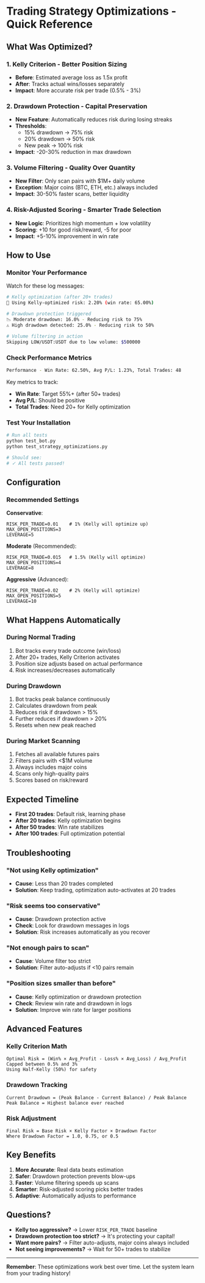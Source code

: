 # Trading Strategy Optimizations - Quick Reference

## What Was Optimized?

### 1. Kelly Criterion - Better Position Sizing
- **Before**: Estimated average loss as 1.5x profit
- **After**: Tracks actual wins/losses separately
- **Impact**: More accurate risk per trade (0.5% - 3%)

### 2. Drawdown Protection - Capital Preservation
- **New Feature**: Automatically reduces risk during losing streaks
- **Thresholds**: 
  - 15% drawdown → 75% risk
  - 20% drawdown → 50% risk
  - New peak → 100% risk
- **Impact**: -20-30% reduction in max drawdown

### 3. Volume Filtering - Quality Over Quantity
- **New Filter**: Only scan pairs with $1M+ daily volume
- **Exception**: Major coins (BTC, ETH, etc.) always included
- **Impact**: 30-50% faster scans, better liquidity

### 4. Risk-Adjusted Scoring - Smarter Trade Selection
- **New Logic**: Prioritizes high momentum + low volatility
- **Scoring**: +10 for good risk/reward, -5 for poor
- **Impact**: +5-10% improvement in win rate

## How to Use

### Monitor Your Performance

Watch for these log messages:

```bash
# Kelly optimization (after 20+ trades)
🎯 Using Kelly-optimized risk: 2.20% (win rate: 65.00%)

# Drawdown protection triggered
📉 Moderate drawdown: 16.0% - Reducing risk to 75%
⚠️ High drawdown detected: 25.0% - Reducing risk to 50%

# Volume filtering in action
Skipping LOW/USDT:USDT due to low volume: $500000
```

### Check Performance Metrics

```bash
Performance - Win Rate: 62.50%, Avg P/L: 1.23%, Total Trades: 48
```

Key metrics to track:
- **Win Rate**: Target 55%+ (after 50+ trades)
- **Avg P/L**: Should be positive
- **Total Trades**: Need 20+ for Kelly optimization

### Test Your Installation

```bash
# Run all tests
python test_bot.py
python test_strategy_optimizations.py

# Should see:
# ✓ All tests passed!
```

## Configuration

### Recommended Settings

**Conservative**:
```env
RISK_PER_TRADE=0.01    # 1% (Kelly will optimize up)
MAX_OPEN_POSITIONS=3
LEVERAGE=5
```

**Moderate** (Recommended):
```env
RISK_PER_TRADE=0.015   # 1.5% (Kelly will optimize)
MAX_OPEN_POSITIONS=4
LEVERAGE=8
```

**Aggressive** (Advanced):
```env
RISK_PER_TRADE=0.02    # 2% (Kelly will optimize)
MAX_OPEN_POSITIONS=5
LEVERAGE=10
```

## What Happens Automatically

### During Normal Trading

1. Bot tracks every trade outcome (win/loss)
2. After 20+ trades, Kelly Criterion activates
3. Position size adjusts based on actual performance
4. Risk increases/decreases automatically

### During Drawdown

1. Bot tracks peak balance continuously
2. Calculates drawdown from peak
3. Reduces risk if drawdown > 15%
4. Further reduces if drawdown > 20%
5. Resets when new peak reached

### During Market Scanning

1. Fetches all available futures pairs
2. Filters pairs with <$1M volume
3. Always includes major coins
4. Scans only high-quality pairs
5. Scores based on risk/reward

## Expected Timeline

- **First 20 trades**: Default risk, learning phase
- **After 20 trades**: Kelly optimization begins
- **After 50 trades**: Win rate stabilizes
- **After 100 trades**: Full optimization potential

## Troubleshooting

### "Not using Kelly optimization"
- **Cause**: Less than 20 trades completed
- **Solution**: Keep trading, optimization auto-activates at 20 trades

### "Risk seems too conservative"
- **Cause**: Drawdown protection active
- **Check**: Look for drawdown messages in logs
- **Solution**: Risk increases automatically as you recover

### "Not enough pairs to scan"
- **Cause**: Volume filter too strict
- **Solution**: Filter auto-adjusts if <10 pairs remain

### "Position sizes smaller than before"
- **Cause**: Kelly optimization or drawdown protection
- **Check**: Review win rate and drawdown in logs
- **Solution**: Improve win rate for larger positions

## Advanced Features

### Kelly Criterion Math

```
Optimal Risk = (Win% × Avg_Profit - Loss% × Avg_Loss) / Avg_Profit
Capped between 0.5% and 3%
Using Half-Kelly (50%) for safety
```

### Drawdown Tracking

```
Current Drawdown = (Peak Balance - Current Balance) / Peak Balance
Peak Balance = Highest balance ever reached
```

### Risk Adjustment

```
Final Risk = Base Risk × Kelly Factor × Drawdown Factor
Where Drawdown Factor = 1.0, 0.75, or 0.5
```

## Key Benefits

1. **More Accurate**: Real data beats estimation
2. **Safer**: Drawdown protection prevents blow-ups
3. **Faster**: Volume filtering speeds up scans
4. **Smarter**: Risk-adjusted scoring picks better trades
5. **Adaptive**: Automatically adjusts to performance

## Questions?

- **Kelly too aggressive?** → Lower `RISK_PER_TRADE` baseline
- **Drawdown protection too strict?** → It's protecting your capital!
- **Want more pairs?** → Filter auto-adjusts, major coins always included
- **Not seeing improvements?** → Wait for 50+ trades to stabilize

---

**Remember**: These optimizations work best over time. Let the system learn from your trading history!
